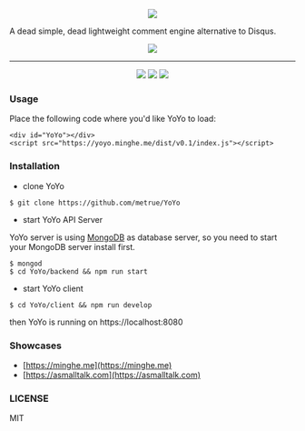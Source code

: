 <p align="center">
  <img src="https://github.com/metrue/YoYo/raw/master/YoYo.png"></img>
</p>

A dead simple, dead lightweight comment engine alternative to Disqus.

<p align="center">
  <img src="https://github.com/metrue/YoYo/raw/master/screenshot.png"></img>
</p>

---

<p align="center">
  <img src="https://circleci.com/gh/metrue/YoYo.svg?&style=shield&circle-token=964ea66301703e4612ad72ec839ba2d4fa2f98b4"></img>
  <img src="https://codecov.io/github/metrue/YoYo/coverage.svg?branch=master"></img>
  <img src="https://img.shields.io/badge/License-MIT-yellow.svg"></img>
</p>


### Usage

Place the following code where you'd like YoYo to load:

```
<div id="YoYo"></div>
<script src="https://yoyo.minghe.me/dist/v0.1/index.js"></script>
```

### Installation

* clone YoYo

```
$ git clone https://github.com/metrue/YoYo
```

* start YoYo API Server

YoYo server is using [MongoDB](https://docs.mongodb.com/manual/) as database server, so you need to start your MongoDB server install first.

```
$ mongod
$ cd YoYo/backend && npm run start
```

* start YoYo client

```
$ cd YoYo/client && npm run develop
```

then YoYo is running on https://localhost:8080


### Showcases

* [https://minghe.me](https://minghe.me)
* [https://asmalltalk.com](https://asmalltalk.com)

### LICENSE

MIT
